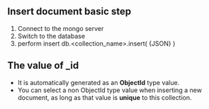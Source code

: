 ## Insert document basic step

1. Connect to the mongo server
2. Switch to the database
3. perform insert
    db.<collection_name>.insert( {JSON} )

## The value of _id

* It is automatically generated as an <strong>ObjectId</strong> type value.
* You can select a non ObjectId type value when inserting a new document, as long as that value is <strong>unique</strong> to this collection.
